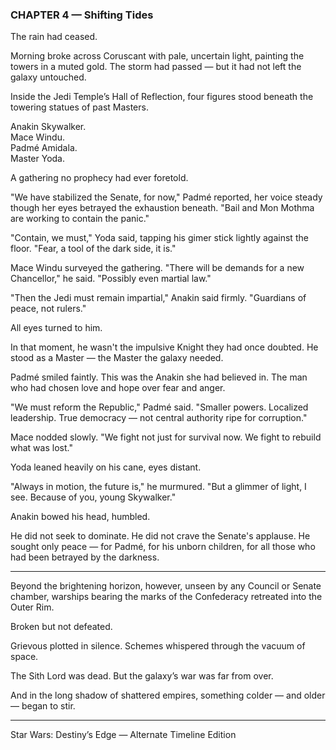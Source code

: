 ### CHAPTER 4 — Shifting Tides

The rain had ceased.

Morning broke across Coruscant with pale, uncertain light, painting the towers in a muted gold.
The storm had passed — but it had not left the galaxy untouched.

Inside the Jedi Temple’s Hall of Reflection, four figures stood beneath the towering statues of past Masters.

Anakin Skywalker.  
Mace Windu.  
Padmé Amidala.  
Master Yoda.

A gathering no prophecy had ever foretold.

"We have stabilized the Senate, for now," Padmé reported, her voice steady though her eyes betrayed the exhaustion beneath. "Bail and Mon Mothma are working to contain the panic."

"Contain, we must," Yoda said, tapping his gimer stick lightly against the floor. "Fear, a tool of the dark side, it is."

Mace Windu surveyed the gathering.
"There will be demands for a new Chancellor," he said. "Possibly even martial law."

"Then the Jedi must remain impartial," Anakin said firmly. "Guardians of peace, not rulers."

All eyes turned to him.

In that moment, he wasn't the impulsive Knight they had once doubted.
He stood as a Master — the Master the galaxy needed.

Padmé smiled faintly.
This was the Anakin she had believed in. The man who had chosen love and hope over fear and anger.

"We must reform the Republic," Padmé said. "Smaller powers. Localized leadership. True democracy — not central authority ripe for corruption."

Mace nodded slowly.
"We fight not just for survival now. We fight to rebuild what was lost."

Yoda leaned heavily on his cane, eyes distant.

"Always in motion, the future is," he murmured. "But a glimmer of light, I see. Because of you, young Skywalker."

Anakin bowed his head, humbled.

He did not seek to dominate.
He did not crave the Senate's applause.
He sought only peace — for Padmé, for his unborn children, for all those who had been betrayed by the darkness.

---

Beyond the brightening horizon, however, unseen by any Council or Senate chamber, warships bearing the marks of the Confederacy retreated into the Outer Rim.

Broken but not defeated.

Grievous plotted in silence.
Schemes whispered through the vacuum of space.

The Sith Lord was dead.
But the galaxy’s war was far from over.

And in the long shadow of shattered empires, something colder — and older — began to stir.

--------------------------------------------
Star Wars: Destiny’s Edge — Alternate Timeline Edition

